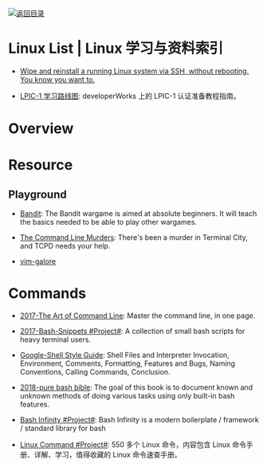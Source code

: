 [![返回目录](https://user-images.githubusercontent.com/5803001/38079637-ff0abcf0-3371-11e8-9b76-ad651620afc7.jpg)](https://github.com/wx-chevalier/Awesome-Lists)

# Linux List | Linux 学习与资料索引

- [Wipe and reinstall a running Linux system via SSH, without rebooting. You know you want to.](https://github.com/marcan/takeover.sh)

* [LPIC-1 学习路线图](http://www.ibm.com/developerworks/cn/linux/l-lpic1-map/index.html): developerWorks 上的 LPIC-1 认证准备教程指南。

# Overview

# Resource

## Playground 

- [Bandit](http://overthewire.org/wargames/bandit/bandit1.html): The Bandit wargame is aimed at absolute beginners. It will teach the basics needed to be able to play other wargames.

- [The Command Line Murders](https://github.com/veltman/clmystery): There's been a murder in Terminal City, and TCPD needs your help.

- [vim-galore](https://github.com/mhinz/vim-galore)

# Commands

- [2017-The Art of Command Line](https://parg.co/bXZ): Master the command line, in one page.

- [2017-Bash-Snippets #Project#](https://github.com/alexanderepstein/Bash-Snippets): A collection of small bash scripts for heavy terminal users.

- [Google-Shell Style Guide](https://google.github.io/styleguide/shell.xml): Shell Files and Interpreter Invocation, Environment, Comments, Formatting, Features and Bugs, Naming Conventions, Calling Commands, Conclusion.

- [2018-pure bash bible](https://github.com/dylanaraps/pure-bash-bible): The goal of this book is to document known and unknown methods of doing various tasks using only built-in bash features.

- [Bash Infinity #Project#](https://github.com/niieani/bash-oo-framework): Bash Infinity is a modern boilerplate / framework / standard library for bash

- [Linux Command #Project#](https://github.com/jaywcjlove/linux-command): 550 多个 Linux 命令，内容包含 Linux 命令手册、详解、学习，值得收藏的 Linux 命令速查手册。

